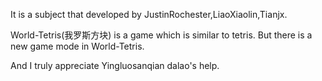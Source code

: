 It is a subject that developed by JustinRochester,LiaoXiaolin,Tianjx.

World-Tetris(我罗斯方块) is a game which is similar to tetris. But there is a new game mode in World-Tetris.

And I truly appreciate Yingluosanqian dalao's help.